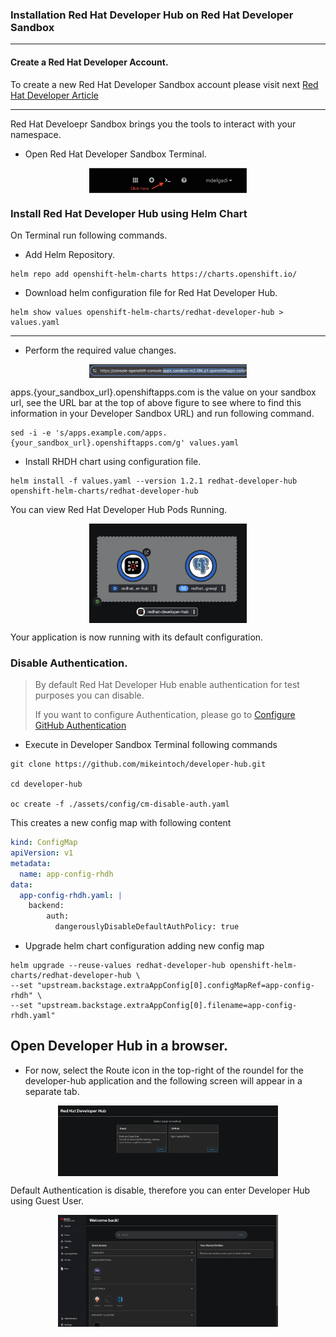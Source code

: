 ### Installation Red Hat Developer Hub on Red Hat Developer Sandbox

---

#### Create a Red Hat Developer Account.

To create a new Red Hat Developer Sandbox account please visit next [Red Hat Developer Article](https://developers.redhat.com/articles/2023/03/30/how-access-developer-sandbox-red-hat-openshift)

---
Red Hat Develoepr Sandbox brings you the tools to interact with your namespace.

- Open Red Hat Developer Sandbox Terminal.

<img src="/assets/images/1.png" width="50%" height="50%" style="display: block; margin: 0 auto">

### Install Red Hat Developer Hub using Helm Chart

On Terminal run following commands.

- Add Helm Repository.

```shell
helm repo add openshift-helm-charts https://charts.openshift.io/
```

- Download helm configuration file for Red Hat Developer Hub.

```shell
helm show values openshift-helm-charts/redhat-developer-hub > values.yaml
```
---

- Perform the required value changes.

<img src="/assets/images/3.png" width="50%" height="50%" style="display: block; margin: 0 auto">


apps.{your_sandbox_url}.openshiftapps.com is the value on your sandbox url, see the URL bar at the top of above figure to see where to find this information in your Developer Sandbox URL) and run following command.

```shell
sed -i -e 's/apps.example.com/apps.{your_sandbox_url}.openshiftapps.com/g' values.yaml
```
- Install RHDH chart using configuration file.

```shell
helm install -f values.yaml --version 1.2.1 redhat-developer-hub openshift-helm-charts/redhat-developer-hub
```

You can view Red Hat Developer Hub Pods Running.

<img src="/assets/images/4.png" width="50%" height="50%" style="display: block; margin: 0 auto">

Your application is now running with its default configuration.


### Disable Authentication.

>By default Red Hat Developer Hub enable authentication for test purposes you can disable.
>
>If you want to configure Authentication, please go to [Configure GitHub Authentication](/assets/tutorials/github-auth.md)

- Execute in Developer Sandbox Terminal following commands

```shell
git clone https://github.com/mikeintoch/developer-hub.git

cd developer-hub

oc create -f ./assets/config/cm-disable-auth.yaml

```

This creates a new config map with following content

```yaml
kind: ConfigMap
apiVersion: v1
metadata:
  name: app-config-rhdh
data:
  app-config-rhdh.yaml: |
    backend:
        auth:
          dangerouslyDisableDefaultAuthPolicy: true
```

- Upgrade helm chart configuration adding new config map

```shell
helm upgrade --reuse-values redhat-developer-hub openshift-helm-charts/redhat-developer-hub \ 
--set "upstream.backstage.extraAppConfig[0].configMapRef=app-config-rhdh" \ 
--set "upstream.backstage.extraAppConfig[0].filename=app-config-rhdh.yaml"
```

## Open Developer Hub in a browser.

- For now, select the Route icon in the top-right of the roundel for the developer-hub application and the following screen will appear in a separate tab.

<img src="/assets/images/5.png" width="70%" height="70%" style="display: block; margin: 0 auto">

Default Authentication is disable, therefore you can enter Developer Hub using Guest User.

<img src="/assets/images/6.png" width="70%" height="70%" style="display: block; margin: 0 auto">